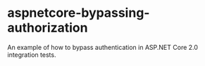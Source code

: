 # aspnetcore-bypassing-authorization
An example of how to bypass authentication in ASP.NET Core 2.0 integration tests.
